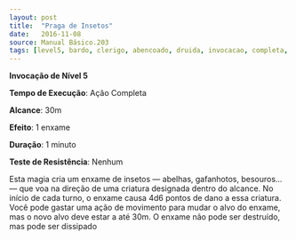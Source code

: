 ```yaml
---
layout: post
title:  "Praga de Insetos"
date:   2016-11-08
source: Manual Básico.203
tags: [level5, bardo, clerigo, abencoado, druida, invocacao, completa, metros, outro, minuto, nenhum]
---
```


**Invocação de Nível 5**

**Tempo de Execução**: Ação Completa

**Alcance**: 30m

**Efeito**: 1 enxame

**Duração**: 1 minuto

**Teste de Resistência**: Nenhum

Esta magia cria um enxame de insetos — abelhas, gafanhotos, besouros... — que voa na direção de uma criatura designada dentro do alcance. 
No início de cada turno, o enxame causa 4d6 pontos de dano a essa criatura. Você pode gastar uma ação de movimento para mudar o alvo do enxame, mas o novo alvo deve estar a até 30m. 
O enxame não pode ser destruído, mas pode ser dissipado
